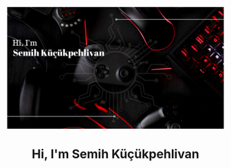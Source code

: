 <img src="https://github.com/Semihkp/Semihkp/blob/main/smhkckphlvn.png?raw=true" width="1000" hight="200">

<h1 align="center"> Hi, I'm Semih Küçükpehlivan</h1>
